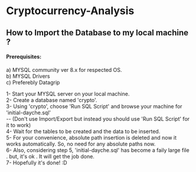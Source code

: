 # Cryptocurrency-Analysis

## How to Import the Database to my local machine ? 

#### Prerequisites:
a) MYSQL community ver 8.x for respected OS. <br>
b) MYSQL Drivers <br>
c) Preferebly Datagrip <br>

1- Start your MYSQL server on your local machine. <br>
2- Create a database named 'crypto'. <br>
3- Using 'crypto', choose 'Run SQL Script' and browse your machine for 'initial-dayche.sql' <br>
-- (Don't use Import/Export but instead you should use 'Run SQL Script' for it to work) <br>
4- Wait for the tables to be created and the data to be inserted. <br>
5- For your convenience, absolute path insertion is deleted and now it works automatically. So, no need for any absolute paths now. <br>
6- Also, considering step 5, 'initial-dayche.sql' has become a faily large file . but, it's ok . It will get the job done. <br>
7- Hopefully it's done! :D <br>
